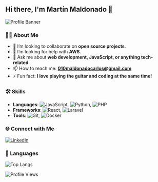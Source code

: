 ## Hi there, I'm Martín Maldonado 👋

![Profile Banner](https://your-profile-banner-url.com) <!-- Puedes agregar un banner o eliminar esta línea -->

### 👨‍💻 About Me

- 👯 I’m looking to collaborate on **open source projects**.
- 🤔 I’m looking for help with **AWS**.
- 💬 Ask me about **web development, JavaScript, or anything tech-related**.
- 📫 How to reach me: **010maldonadocarlos@gmail.com**
- ⚡ Fun fact: **I love playing the guitar and coding at the same time!**

### 🛠️ Skills

- **Languages**: ![JavaScript](https://img.shields.io/badge/-JavaScript-F7DF1E?style=flat-square&logo=javascript&logoColor=black), ![Python](https://img.shields.io/badge/-Python-3776AB?style=flat-square&logo=python&logoColor=white), ![PHP](https://img.shields.io/badge/-PHP-777BB4?style=flat-square&logo=php&logoColor=white)
- **Frameworks**: ![React](https://img.shields.io/badge/-React-61DAFB?style=flat-square&logo=react&logoColor=black), ![Laravel](https://img.shields.io/badge/-Laravel-FF2D20?style=flat-square&logo=laravel&logoColor=white)
- **Tools**: ![Git](https://img.shields.io/badge/-Git-F05032?style=flat-square&logo=git&logoColor=white), ![Docker](https://img.shields.io/badge/-Docker-2496ED?style=flat-square&logo=docker&logoColor=white)

### 🌐 Connect with Me

[![LinkedIn](https://img.shields.io/badge/-LinkedIn-0077B5?style=flat-square&logo=linkedin&logoColor=white)](https://linkedin.com/in/yourprofile)


### 💬 Languages

![Top Langs](https://github-readme-stats.vercel.app/api/top-langs/?username=cvmaldonado&layout=compact&theme=radical)

<!-- Profile Views -->
![Profile Views](https://komarev.com/ghpvc/?username=cvmaldonado&color=blue)

